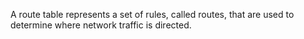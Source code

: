 A route table represents a set of rules, called routes, that are used to determine where network traffic is directed.

